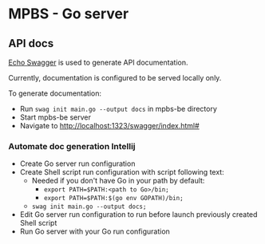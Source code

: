 # MPBS - Go server

## API docs

[Echo Swagger](https://github.com/swaggo/echo-swagger) is used to generate API documentation.

Currently, documentation is configured to be served locally only.

To generate documentation:

- Run ```swag init main.go --output docs``` in mpbs-be directory
- Start mpbs-be server
- Navigate to [http://localhost:1323/swagger/index.html#](http://localhost:1323/swagger/index.html#)

### Automate doc generation Intellij

- Create Go server run configuration
- Create Shell script run configuration with script following text:
    - Needed if you don't have Go in your path by default:  
      - ```export PATH=$PATH:<path to Go>/bin;``` 
      - ```export PATH=$PATH:$(go env GOPATH)/bin;```
    - ```swag init main.go --output docs;```
- Edit Go server run configuration to run before launch previously created Shell script
- Run Go server with your Go run configuration